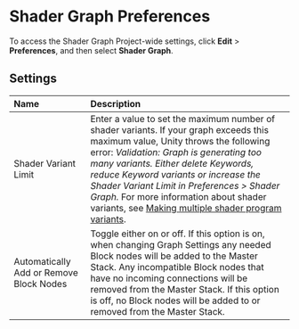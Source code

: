 # Shader Graph Preferences

To access the Shader Graph Project-wide settings, click **Edit** > **Preferences**, and then select **Shader Graph**.

## Settings

| Name | Description |
|:------- |:----------- |
|Shader Variant Limit| Enter a value to set the maximum number of shader variants. If your graph exceeds this maximum value, Unity throws the following error: _Validation: Graph is generating too many variants. Either delete Keywords, reduce Keyword variants or increase the Shader Variant Limit in Preferences > Shader Graph._ For more information about shader variants, see [Making multiple shader program variants](https://docs.unity3d.com/Manual/SL-MultipleProgramVariants.html). |
| Automatically Add or Remove Block Nodes | Toggle either on or off. If this option is on, when changing Graph Settings any needed Block nodes will be added to the Master Stack. Any incompatible Block nodes that have no incoming connections will be removed from the Master Stack. If this option is off, no Block nodes will be added to or removed from the Master Stack. |